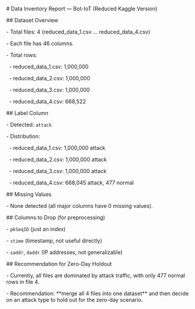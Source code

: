 \# Data Inventory Report — Bot-IoT (Reduced Kaggle Version)



\## Dataset Overview

\- Total files: 4 (reduced\_data\_1.csv … reduced\_data\_4.csv)

\- Each file has 46 columns.

\- Total rows:

&nbsp; - reduced\_data\_1.csv: 1,000,000

&nbsp; - reduced\_data\_2.csv: 1,000,000

&nbsp; - reduced\_data\_3.csv: 1,000,000

&nbsp; - reduced\_data\_4.csv: 668,522



\## Label Column

\- Detected: `attack`

\- Distribution:

&nbsp; - reduced\_data\_1.csv: 1,000,000 attack

&nbsp; - reduced\_data\_2.csv: 1,000,000 attack

&nbsp; - reduced\_data\_3.csv: 1,000,000 attack

&nbsp; - reduced\_data\_4.csv: 668,045 attack, 477 normal



\## Missing Values

\- None detected (all major columns have 0 missing values).



\## Columns to Drop (for preprocessing)

\- `pkSeqID` (just an index)

\- `stime` (timestamp, not useful directly)

\- `saddr`, `daddr` (IP addresses, not generalizable)



\## Recommendation for Zero-Day Holdout

\- Currently, all files are dominated by attack traffic, with only 477 normal rows in file 4.  

\- Recommendation: \*\*merge all 4 files into one dataset\*\* and then decide on an attack type to hold out for the zero-day scenario.



